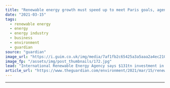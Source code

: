 ```yaml
---
title: "Renewable energy growth must speed up to meet Paris goals, agency says"
date: "2021-03-15"
tags: 
  - renewable energy
  - energy
  - energy industry
  - business
  - environment
  - guardian
source: "guardian"
image_url: "https://i.guim.co.uk/img/media/7af1fb2c65425a3a5aaa2a4ec2100e3deeb1dc3b/0_179_5382_3229/master/5382.jpg?width=460&quality=85&auto=format&fit=max&s=fc4570d900ab6b3e49924cf6a578abaa"
image_fp: "/assets/img/post_thumbnails/172.jpg"
lead: "International Renewable Energy Agency says $131tn investment in renewables could be required over three decadesRenewable electricity production needs to grow eight times faster than the current rate to help limit global heating, according to a report..."
article_url: "https://www.theguardian.com/environment/2021/mar/15/renewable-energy-growth-must-speed-up-to-meet-paris-goals-agency-says"
---
```


---
